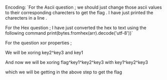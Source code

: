 Encoding:
`For the Ascii question ; we should just change those ascii values 
to their corresponding charecters to get the flag . I have just printed
the charecters in a line .

For the Hex question ; I have just converted the hex to text using the following command 
print(bytes.fromhex(arr).decode('utf-8'))`
















For the question xor properties ;

We will be xoring key2^key3 and key1 

And now we will be xoring flag^key1^key2^key3 with key1^key2^key3 

which we will be getting in the above step to get the flag
